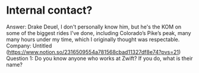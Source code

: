 # Internal contact?

Answer: Drake Deuel, I don't personally know him, but he's the KOM on some of the biggest rides I've done, including Colorado’s Pike’s peak, many many hours under my time, which I originally thought was respectable.
Company: Untitled (https://www.notion.so/2316509554a781568cbad11327df8e74?pvs=21)
Question 1: Do you know anyone who works at Zwift? If you do, what is their name?